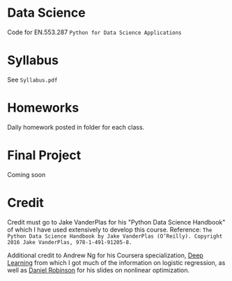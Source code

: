# Data Science
Code for EN.553.287
`Python for Data Science Applications`

# Syllabus
See `Syllabus.pdf`

# Homeworks
Daily homework posted in folder for each class.

# Final Project
Coming soon

# Credit
Credit must go to Jake VanderPlas for his "Python Data Science Handbook" of which I have used extensively to develop this course.
Reference: `The Python Data Science Handbook by Jake VanderPlas (O’Reilly). Copyright 2016 Jake VanderPlas, 978-1-491-91205-8.`

Additional credit to Andrew Ng for his Coursera specialization, [Deep Learning](https://www.coursera.org/specializations/deep-learning)
from which I got much of the information on logistic regression, as well as [Daniel Robinson](https://sites.google.com/site/danielprobinson/)
for his slides on nonlinear optimization.
